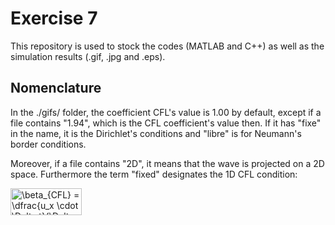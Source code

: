 # Exercise 7
This repository is used to stock the codes (MATLAB and C++) as well as the simulation results (.gif, .jpg and .eps).

## Nomenclature
In the ./gifs/ folder, the coefficient CFL's value is 1.00 by default, except if a file contains "1.94", which is the CFL coefficient's value then.
If it has "fixe" in the name, it is the Dirichlet's conditions and "libre" is for Neumann's border conditions.

Moreover, if a file contains "2D", it means that the wave is projected on a 2D space. Furthermore the term "fixed" designates the 1D CFL condition:

<img src="http://www.sciweavers.org/tex2img.php?eq=%5Cbeta_%7BCFL%7D%20%3D%20%5Cdfrac%7Bu_x%20%5Ccdot%20%5CDelta%20t%7D%7B%5CDelta%20x%7D&bc=White&fc=Black&im=jpg&fs=12&ff=arev&edit=0" align="center" border="0" alt="\beta_{CFL} = \dfrac{u_x \cdot \Delta t}{\Delta x}" width="114" height="43" />
